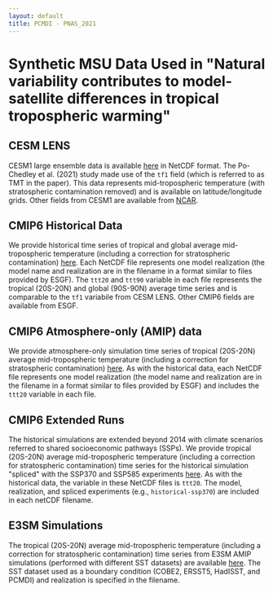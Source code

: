 ```yaml
---
layout: default
title: PCMDI - PNAS_2021
---
```


# Synthetic MSU Data Used in "Natural variability contributes to model-satellite differences in tropical tropospheric warming"

## CESM LENS

CESM1 large ensemble data is available [here][CESM1] in NetCDF format. The Po-Chedley et al. (2021) study made use of the `tf1` field (which is referred to as TMT in the paper). This data represents mid-tropospheric temperature (with stratospheric contamination removed) and is available on latitude/longitude grids. Other fields from CESM1 are available from [NCAR][NCAR].

## CMIP6 Historical Data

We provide historical time series of tropical and global average mid-tropospheric temperature (including a correction for stratospheric contamination) [here][historical]. Each NetCDF file represents one model realization (the model name and realization are in the filename in a format similar to files provided by ESGF). The `ttt20` and `ttt90` variable in each file represents the tropical (20S-20N) and global (90S-90N) average time series and is comparable to the `tf1` variabile from CESM LENS. Other CMIP6 fields are available from ESGF.

## CMIP6 Atmosphere-only (AMIP) data

We provide atmosphere-only simulation time series of tropical (20S-20N) average mid-tropospheric temperature (including a correction for stratospheric contamination) [here][amip]. As with the historical data, each NetCDF file represents one model realization (the model name and realization are in the filename in a format similar to files provided by ESGF) and includes the `ttt20` variable in each file.

## CMIP6 Extended Runs

The historical simulations are extended beyond 2014 with climate scenarios referred to shared socioeconomic pathways (SSPs). We provide tropical (20S-20N) average mid-tropospheric temperature (including a correction for stratospheric contamination) time series for the historical simulation "spliced" with the SSP370 and SSP585 experiments [here][scenarios]. As with the historical data, the variable in these NetCDF files is `ttt20`. The model, realization, and spliced experiments (e.g., `historical-ssp370`) are included in each netCDF filename. 

## E3SM Simulations

The tropical (20S-20N) average mid-tropospheric temperature (including a correction for stratospheric contamination) time series from E3SM AMIP simulations (performed with different SST datasets) are available [here][e3sm]. The SST dataset used as a boundary condition (COBE2, ERSST5, HadISST, and PCMDI) and realization is specified in the filename. 

[CESM1]:{{site.baseurl}}/research/DandA/PNAS_2019/Large_Ensembles/CESM1/index.html
[NCAR]:https://www.cesm.ucar.edu/projects/community-projects/LENS/
[historical]:{{site.baseurl}}/research/DandA/PNAS_2021/cmip6_historical/index.html
[amip]:{{site.baseurl}}/research/DandA/PNAS_2021/cmip6_amip/index.html
[scenarios]:{{site.baseurl}}/research/DandA/PNAS_2021/scenarios/index.html
[e3sm]:{{site.baseurl}}/research/DandA/PNAS_2021/e3sm/index.html